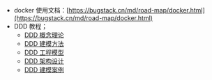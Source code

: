 
- docker 使用文档：[https://bugstack.cn/md/road-map/docker.html](https://bugstack.cn/md/road-map/docker.html)
- DDD 教程；
  - [DDD 概念理论](https://bugstack.cn/md/road-map/ddd-guide-01.html)
  - [DDD 建模方法](https://bugstack.cn/md/road-map/ddd-guide-02.html)
  - [DDD 工程模型](https://bugstack.cn/md/road-map/ddd-guide-03.html)
  - [DDD 架构设计](https://bugstack.cn/md/road-map/ddd.html)
  - [DDD 建模案例](https://bugstack.cn/md/road-map/ddd-model.html)


